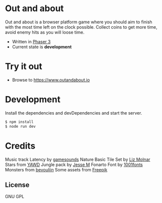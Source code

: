 # Out and about

Out and about is a browser platform game where you should aim to finish with the most time left on the clock possible. Collect coins to get more time, avoid enemy hits as you will loose time.

  - Written in [Phaser 3](http://phaser.io/)
  - Current state is **development**

# Try it out

  - Browse to https://www.outandabout.io

# Development

Install the dependencies and devDependencies and start the server.

```sh
$ npm install
$ node run dev
```

# Credits
Music track Latency by [gamesounds](https://gamesounds.xyz/?dir=Public%20Domain/Indie)
Nature Basic Tile Set by [Liz Molnar](https://raventale.itch.io/nature-tile-set)
Stars from [YAWD](https://ya-webdesign.com/)
Jungle pack by [Jesse M](https://jesse-m.itch.io/jungle-pack)
Fonarto Font by [1001fonts](https://www.1001fonts.com/fonarto-font.html)
Monsters from [bevouliin](https://bevouliin.com/)
Some assets from [Freepik](https://www.freepik.com)


License
----

GNU GPL